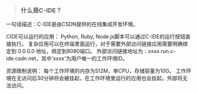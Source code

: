 >### 什么是C-IDE？

一句话描述：C-IDE是由CSDN提供的在线集成开发环境。

CIDE可以运行的应用：
Python, Ruby, Node.js脚本可以通过C-IDE的运行按钮直接执行。
复杂应用可以在终端里面运行，对于需要外部访问链接应用需要明确绑定到 0.0.0.0 地址，绑定到8080端口。
外部访问链接地址为：xxxx.run.c-ide.csdn.net，其中'xxxx'为用户唯一的工作环境ID。

资源限制说明：
每个工作环境的内存为512M，单CPU，存储容量为10G。
工作环境在无访问后30分钟将会被挂起，在工作环境里运行的应用也会挂起，外部将无法访问。
